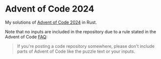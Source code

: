 <!--
SPDX-FileCopyrightText: 2024 Petr Pucil <petr.pucil@seznam.cz>

SPDX-License-Identifier: MIT
-->

# Advent of Code 2024

My solutions of [Advent of Code 2024](https://adventofcode.com/2024) in Rust.

Note that no inputs are included in the repository due to a rule stated in the Advent of Code [FAQ](https://adventofcode.com/2024/about#faq_copying):

> If you're posting a code repository somewhere, please don't include parts of Advent of Code like the puzzle text or your inputs.
